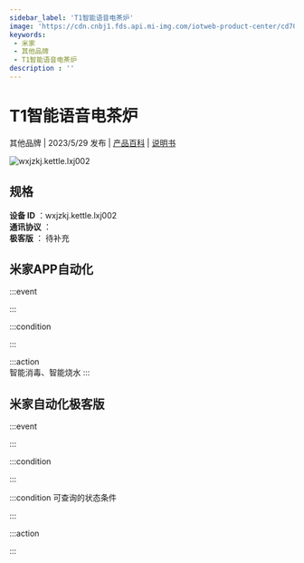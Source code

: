 ```yaml
---
sidebar_label: 'T1智能语音电茶炉'
image: 'https://cdn.cnbj1.fds.api.mi-img.com/iotweb-product-center/cd70339644ce90e0ddf3a71c4c137659_1681981470751.png?GalaxyAccessKeyId=AKVGLQWBOVIRQ3XLEW&Expires=9223372036854775807&Signature=0yNnhTrqm1usS4DtkKYG/u+CpMM='
keywords: 
 - 米家
 - 其他品牌
 - T1智能语音电茶炉
description : ''
---
```

# T1智能语音电茶炉

其他品牌 | 2023/5/29 发布 | [产品百科](https://home.mi.com/webapp/content/baike/product/index.html?model=wxjzkj.kettle.lxj002/) | [说明书](https://home.mi.com/views/introduction.html?model=wxjzkj.kettle.lxj002&region=cn)

![wxjzkj.kettle.lxj002](https://cdn.cnbj1.fds.api.mi-img.com/iotweb-product-center/cd70339644ce90e0ddf3a71c4c137659_1681981470751.png?GalaxyAccessKeyId=AKVGLQWBOVIRQ3XLEW&Expires=9223372036854775807&Signature=0yNnhTrqm1usS4DtkKYG/u+CpMM=)

## 规格  
> 
**设备 ID** ：wxjzkj.kettle.lxj002  
**通讯协议** ：  
**极客版**  ： 待补充 


## 米家APP自动化  

:::event  

:::

:::condition  

:::

:::action   
智能消毒、智能烧水
:::

## 米家自动化极客版  

:::event  

:::

:::condition  

:::

:::condition 可查询的状态条件  

:::

:::action  

:::

        
